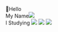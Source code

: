 :wave:Hello<br>
My Name<a href="https://github.com/KimJeongSeok98"><img src="https://img.shields.io/badge/KJS-brightgreen?style=flat-square&logo=JSP&logoColor=white%22"/></a><br>
I Studying <a href="https://img.shields.io/badge/JSP-blue"><img src="https://img.shields.io/badge/JSP-blue?style=flat-square&logo=JSP&logoColor=white%22"/></a>
<a href="https://camo.githubusercontent.com/8d8d5dc229d9889f2162c373e41dc417008fefc150f67073a3a93f6eb0f9ebe4/68747470733a2f2f696d672e736869656c64732e696f2f62616467652f4a4156412d3030373339363f2532307374796c653d666c6174266c6f676f3d4a617661266c6f676f436f6c6f723d7768697465"><img src="https://img.shields.io/badge/JAVA-007396?%20style=flat&logo=Java&logoColor=white"></a>
<a href="https://img.shields.io/badge/-Python-000000?style=flat&logo=Python"><img src="https://img.shields.io/badge/-Python-000000?style=flat&logo=Python"/></a>
<!--
**KimJeongSeok98/KimJeongSeok98** is a ✨ _special_ ✨ repository because its `README.md` (this file) appears on your GitHub profile.

Here are some ideas to get you started:

- 🔭 I’m currently working on ...
- 🌱 I’m currently learning ...
- 👯 I’m looking to collaborate on ...
- 🤔 I’m looking for help with ...
- 💬 Ask me about ...
- 📫 How to reach me: ...
- 😄 Pronouns: ...
- ⚡ Fun fact: ...
-->
